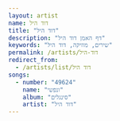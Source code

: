 ```yaml
---
layout: artist
name: דוד היל
title: "דוד היל"
description: "דף האמן דוד היל"
keywords: "שירים, מוזיקה, דוד היל"
permalink: /artists/דוד-היל
redirect_from:
  - /artists/list/דוד היל
songs:
  - number: "49624"
    name: "ונפשי"
    album: "סינגלים"
    artist: "דוד היל"
---
```

